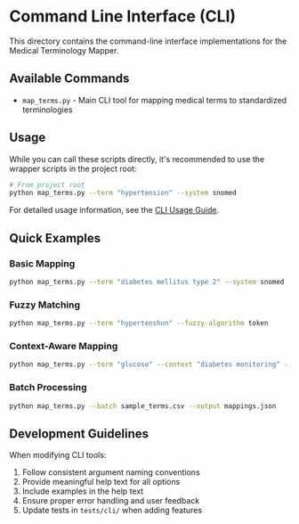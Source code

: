 # Command Line Interface (CLI)

This directory contains the command-line interface implementations for the Medical Terminology Mapper.

## Available Commands

- `map_terms.py` - Main CLI tool for mapping medical terms to standardized terminologies

## Usage

While you can call these scripts directly, it's recommended to use the wrapper scripts in the project root:

```bash
# From project root
python map_terms.py --term "hypertension" --system snomed
```

For detailed usage information, see the [CLI Usage Guide](../docs/user_guides/cli_usage.md).

## Quick Examples

### Basic Mapping

```bash
python map_terms.py --term "diabetes mellitus type 2" --system snomed
```

### Fuzzy Matching

```bash
python map_terms.py --term "hypertenshun" --fuzzy-algorithm token
```

### Context-Aware Mapping

```bash
python map_terms.py --term "glucose" --context "diabetes monitoring" --system loinc
```

### Batch Processing

```bash
python map_terms.py --batch sample_terms.csv --output mappings.json
```

## Development Guidelines

When modifying CLI tools:

1. Follow consistent argument naming conventions
2. Provide meaningful help text for all options
3. Include examples in the help text
4. Ensure proper error handling and user feedback
5. Update tests in `tests/cli/` when adding features